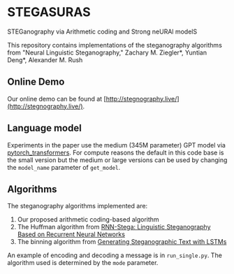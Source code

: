 # STEGASURAS
STEGanography via Arithmetic coding and Strong neURAl modelS

This repository contains implementations of the steganography algorithms from "Neural Linguistic Steganography," Zachary M. Ziegler*, Yuntian Deng*, Alexander M. Rush

## Online Demo

Our online demo can be found at [http://stegnography.live/](http://stegnography.live/).

## Language model

Experiments in the paper use the medium (345M parameter) GPT model via [pytorch_transformers](https://github.com/huggingface/pytorch-transformers). For compute reasons the default in this code base is the small version but the medium or large versions can be used by changing the `model_name` parameter of `get_model`.

## Algorithms

The steganography algorithms implemented are:
1. Our proposed arithmetic coding-based algorithm
2. The Huffman algorithm from [RNN-Stega: Linguistic Steganography Based on Recurrent Neural Networks](https://ieeexplore.ieee.org/document/8470163)
3. The binning algorithm from [Generating Steganographic Text with LSTMs](https://arxiv.org/abs/1705.10742)

An example of encoding and decoding a message is in `run_single.py`. The algorithm used is determined by the `mode` parameter.
